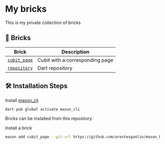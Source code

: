 # My bricks

This is my private collection of bricks

## 🧱 Bricks

| Brick                        | Description                     |
| ---------------------------- | ------------------------------- |
| [`cubit_page`](./cubit_page) | Cubit with a corresponding page |
| [`repository`](./repository) | Dart repository                 |

## 🛠️ Installation Steps

Install [mason_cli](https://pub.dev/packages/mason_cli)

```sh
dart pub global activate mason_cli
```

Bricks can be installed from this repository.

Install a brick

```sh
mason add cubit_page --git-url https://github.com/orestesgaolin/mason_bricks --git-path cubit_page
```
